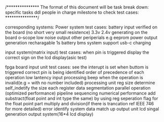 /***************
The format of this document will be
task break down:
	specific tasks
	ddl
	people in charge
	milestone to check
	test cases:
***************/

corresponding systems:
Power system
	test cases: 
		battery input verified on the board (no short very small resistence)
		3.3v 2.4v generating on the board
		o-scope low noise output
		other periperials e.g eeprom power output generation
		recharagable 1s battery bms system
		support usb-c charging

input system(matrix input)
	test cases:
		when pin is triggered display the correct sign on the lcd display(asic test)
		

fpga board
	input unit
		test cases:
			see the interupt is set when buttom is triggered
			correct pin is being identified
			order of precedence of each operation
			low lantency input processing
			beep when the operation is invalid(e.g = with no number included)
	processing unit
		reg size determine
			self_indetify the size each register
			data segmentation
			parallel operation (optimized performance)
			pipeline sequencing
		numerical performance
			add substract(float point and int type the same)
			by using reg seperation
				flag for the float point part
			multiply and division(if there is trancation ref IEEE 746 for more detailed)
		error identify
			system data match up
	output unit
		lcd singal generation
output system(16*4 lcd display)
	
